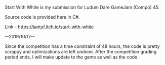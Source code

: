Start With White is my submission for Ludum Dare GameJam (Compo) 45.

Source code is provided here in C#.

Link - https://iantyf.itch.io/start-with-white


--2019/10/17--

Since the competition has a time constraint of 48 hours, the code is pretty scrappy and optimizations are left undone.
After the competition grading period ends, I will make update to the game as well as the code.
